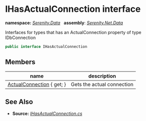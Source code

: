 # IHasActualConnection interface
**namespace:** *[Serenity.Data](../README.md#serenity.data-namespace)*   **assembly**: *[Serenity.Net.Data](../README.md)*

Interfaces for types that has an ActualConnection property of type IDbConnection

```csharp
public interface IHasActualConnection
```

## Members

| name | description |
| --- | --- |
| [ActualConnection](IHasActualConnection/ActualConnection.md) { get; } | Gets the actual connection |

## See Also

* **Source:** *[IHasActualConnection.cs](https://github.com/serenity-is/Serenity/blob/master/src/Serenity.Net.Data/Connections/IHasActualConnection.cs)*